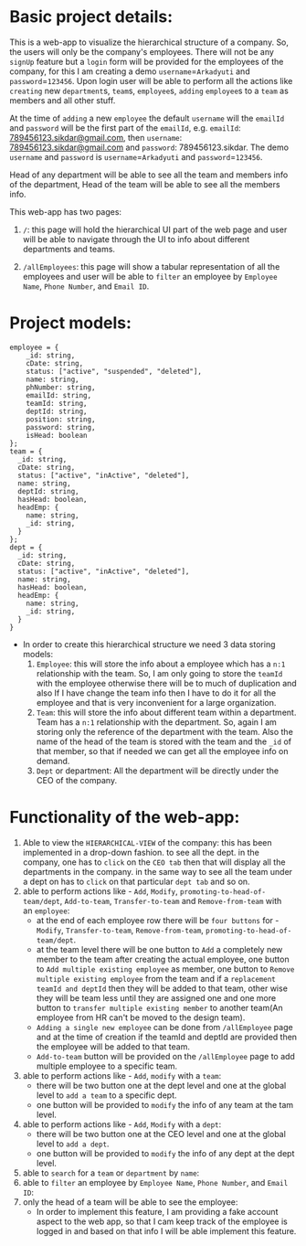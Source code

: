 # Basic project details:

  This is a web-app to visualize the hierarchical structure of a company. So, the users will only be the company's employees. There will not be any `signUp` feature but a `login` form will be provided for the employees of the company, for this I am creating a demo `username`=`Arkadyuti` and `password`=`123456`. Upon login user will be able to perform all the actions like `creating` new `department`s, `team`s, `employee`s, `adding` `employee`s to a `team` as members and all other stuff.

  At the time of `adding` a new `employee` the default `username` will the `emailId` and `password` will be the first part of the `emailId`, e.g. `emailId`: 789456123.sikdar@gmail.com, then  `username`: 789456123.sikdar@gmail.com and `password`: 789456123.sikdar.
  The demo `username` and `password` is `username`=`Arkadyuti` and `password`=`123456`.

  Head of any department will be able to see all the team and members info of the department, Head of the team will be able to see all the members info.

  This web-app has two pages:

  1.  `/`:
      this page will hold the hierarchical UI part of the web page and user will be able to navigate through the UI to info about different departments and teams.

  2.  `/allEmployees`:
      this page will show a tabular representation of all the employees and user will be able to `filter` an employee by `Employee Name`, `Phone Number`, and `Email ID`.


# Project models:

  ```
  employee = {
      _id: string,
      cDate: string,
      status: ["active", "suspended", "deleted"],
      name: string,
      phNumber: string,
      emailId: string,
      teamId: string,
      deptId: string,
      position: string,
      password: string,
      isHead: boolean
  };
  team = {
    _id: string,
    cDate: string,
    status: ["active", "inActive", "deleted"],
    name: string,
    deptId: string,
    hasHead: boolean,
    headEmp: {
      name: string,
      _id: string,
    }
  };
  dept = {
    _id: string,
    cDate: string,
    status: ["active", "inActive", "deleted"],
    name: string,
    hasHead: boolean,
    headEmp: {
      name: string,
      _id: string,
    }
  } 
```
  - In order to create this hierarchical structure we need 3 data storing models:
    1. `Employee`: this will store the info about a employee which has a `n:1` relationship with the team.
          So, I am only going to store the `teamId` with the employee otherwise there will be to much of duplication and also If I have change the team info then I have to do it for all the employee and that is very inconvenient for a large organization.
    2. `Team`: this will store the info about different team within a department. Team has a `n:1` relationship with the department.
          So, again I am storing only the reference of the department with the team. Also the name of the head of the team is stored with the team and the `_id` of that member, so that if needed we can get all the employee info on demand.
    3. `Dept` or department: All the department will be directly under the CEO of the company.

# Functionality of the web-app:

  1.  Able to view the `HIERARCHICAL-VIEW` of the company:
      this has been implemented in a drop-down fashion. to see all the dept. in the company, one has to `click` on the `CEO tab` then that will display all the departments in the company. in the same way to see all the team under a dept on has to `click` on that particular `dept tab` and so on.
  2.  able to perform actions like - `Add`, `Modify`, `promoting-to-head-of-team/dept`, `Add-to-team`, `Transfer-to-team` and 
      `Remove-from-team` with  
      an `employee`:
      - at the end of each employee row there will be `four buttons` for - `Modify`, `Transfer-to-team`, `Remove-from-team`, `promoting-to-head-of-team/dept`.
      - at the team level there will be one button to `Add` a completely new member to the team after creating the actual employee, 
        one button to `Add multiple existing employee` as member, one button to `Remove multiple existing employee` from the team and if a `replacement teamId and deptId` then they will be added to that team, other wise they will be team less until they are assigned one and one more button to `transfer multiple existing member` to another team(An employee from HR can't be moved to the design team).
      - `Adding a single new employee` can be done from `/allEmployee` page and at the time of creation if the teamId and deptId are 
        provided then the employee will be added to that team.
      - `Add-to-team` button will be provided on the `/allEmployee` page to add multiple employee to a specific team. 
  3.  able to perform actions like - `Add`, `modify` with a `team`:
      - there will be two button one at the dept level and one at the global level to `add a team` to a specific dept.
      - one button will be provided to `modify` the info of any team at the tam level.
  4.  able to perform actions like -  `Add`, `Modify` with a `dept`:
      - there will be two button one at the CEO level and one at the global level to `add a dept`.
      - one button will be provided to `modify` the info of any dept at the dept level.
  5.  able to `search` for a `team` or `department` by `name`: 
  6.  able to `filter` an employee by `Employee Name`, `Phone Number`, and `Email ID`: 
  7.  only the head of a team will be able to see the employee: 
      * In order to implement this feature, I am providing a fake account aspect to the web app, so that I cam keep track of the employee 
        is logged in and based on that info I will be able implement this feature.